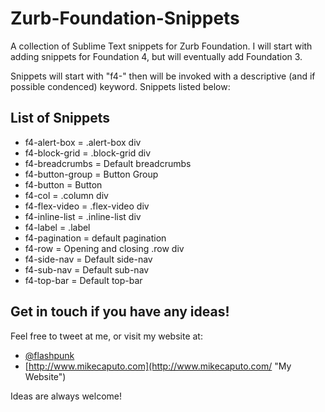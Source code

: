 Zurb-Foundation-Snippets
========================

A collection of Sublime Text snippets for Zurb Foundation. I will start with adding snippets for Foundation 4, but will eventually add Foundation 3.

Snippets will start with "f4-" then will be invoked with a descriptive (and if possible condenced) keyword. Snippets listed below:

List of Snippets
----------------

* f4-alert-box = .alert-box div
* f4-block-grid = .block-grid div
* f4-breadcrumbs = Default breadcrumbs
* f4-button-group = Button Group
* f4-button = Button
* f4-col = .column div
* f4-flex-video = .flex-video div
* f4-inline-list = .inline-list div
* f4-label = .label
* f4-pagination = default pagination
* f4-row = Opening and closing .row div
* f4-side-nav = Default side-nav
* f4-sub-nav = Default sub-nav
* f4-top-bar = Default top-bar

Get in touch if you have any ideas!
-----------------------------------

Feel free to tweet at me, or visit my website at:

* [@flashpunk](http://twitter.com/flashpunk/ "My Twitter")
* [http://www.mikecaputo.com](http://www.mikecaputo.com/ "My Website")

Ideas are always welcome!